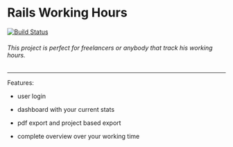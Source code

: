 # Rails Working Hours
[![Build Status](https://travis-ci.org/toxic2302/railsHoursAccounting.svg?branch=master)](https://travis-ci.org/toxic2302/railsHoursAccounting)

###### This project is perfect for freelancers or anybody that track his working hours.

---

Features:

* user login

* dashboard with your current stats

* pdf export and project based export

* complete overview over your working time 
